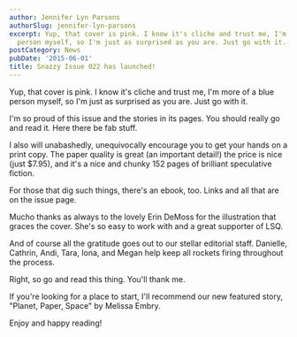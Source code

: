 ```yaml
---
author: Jennifer Lyn Parsons
authorSlug: jennifer-lyn-parsons
excerpt: Yup, that cover is pink. I know it's cliche and trust me, I'm more of a blue
  person myself, so I'm just as surprised as you are. Just go with it...
postCategory: News
pubDate: '2015-06-01'
title: Snazzy Issue 022 has launched!
---
```

Yup, that cover is pink. I know it's cliche and trust me, I'm more of a blue person myself, so I'm just as surprised as you are. Just go with it.

I'm so proud of this issue and the stories in its pages. You should really go and read it. Here there be fab stuff.

I also will unabashedly, unequivocally encourage you to get your hands on a print copy. The paper quality is great (an important detail!) the price is nice (just $7.95), and it's a nice and chunky 152 pages of brilliant speculative fiction.

For those that dig such things, there's an ebook, too. Links and all that are on the issue page.

Mucho thanks as always to the lovely Erin DeMoss for the illustration that graces the cover. She's so easy to work with and a great supporter of LSQ.

And of course all the gratitude goes out to our stellar editorial staff. Danielle, Cathrin, Andi, Tara, Iona, and Megan help keep all rockets firing throughout the process.

Right, so go and read this thing. You'll thank me.

If you're looking for a place to start, I'll recommend our new featured story, "Planet, Paper, Space" by Melissa Embry.

Enjoy and happy reading!